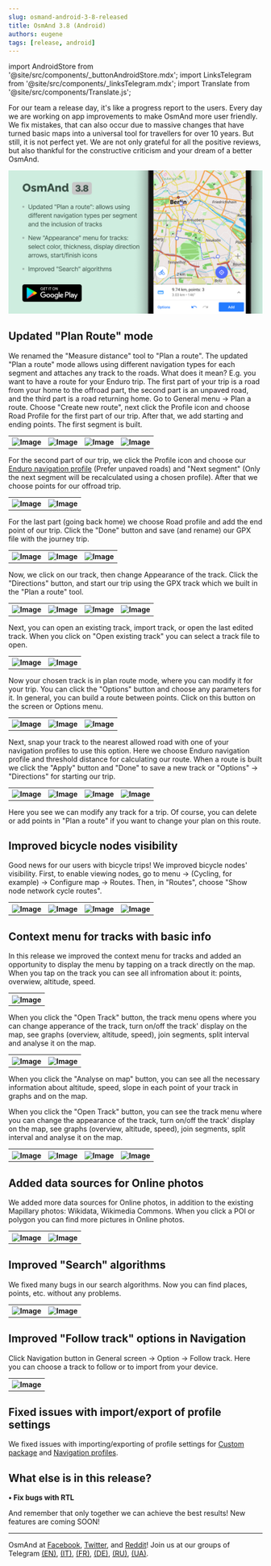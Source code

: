 ```yaml
---
slug: osmand-android-3-8-released
title: OsmAnd 3.8 (Android)
authors: eugene
tags: [release, android]
---
```

import AndroidStore from '@site/src/components/_buttonAndroidStore.mdx';
import LinksTelegram from '@site/src/components/_linksTelegram.mdx';
import Translate from '@site/src/components/Translate.js';

For our team a release day, it's like a progress report to the users.
Every day we are working on app improvements to make OsmAnd more user friendly. We fix mistakes, that can also occur due to massive changes that have turned basic maps into a universal tool for travellers for over 10 years.
But still, it is not perfect yet. We are not only grateful for all the positive reviews, but also thankful for the constructive criticism and your dream of a better OsmAnd.

![Release android 3-80](./Android3-8.png)

<!--truncate-->

## Updated "Plan Route" mode

We renamed the "Measure distance" tool to "Plan a route". The updated "Plan a route" mode allows using different navigation types for each segment and attaches any track to the roads. What does it mean?
E.g. you want to have a route for your Enduro trip. The first part of your trip is a road from your home to the offroad part, the second part is an unpaved road, and the third part is a road returning home.
Go to General menu → Plan a route. Choose "Create new route", next click the Profile icon and choose Road Profile for the first part of our trip. After that, we add starting and ending points. The first segment is built.

<table>
  <tr>
    <th><img src={require('./1.jpg').default} alt="Image"/></th>
    <th><img src={require('./2.jpg').default} alt="Image"/></th>
    <th><img src={require('./3.jpg').default} alt="Image"/></th>
    <th><img src={require('./5.jpg').default} alt="Image"/></th>
      </tr>
</table> 


For the second part of our trip, we click the Profile icon and choose our <a href="https://osmand.net/features/navigation-profiles">Enduro navigation profile</a> (Prefer unpaved roads) and "Next segment" (Only the next segment will be recalculated using a chosen profile). After that we choose points for our offroad trip.

<table>
  <tr>
    <th><img src={require('./6.jpg').default} alt="Image"/></th>
    <th><img src={require('./7.jpg').default} alt="Image"/></th>
      </tr>
</table> 


For the last part (going back home) we choose Road profile and add the end point of our trip. Click the "Done" button and save (and rename) our GPX file with the journey trip.

<table>
  <tr>
    <th><img src={require('./8.jpg').default} alt="Image"/></th>
    <th><img src={require('./9.jpg').default} alt="Image"/></th>
    <th><img src={require('./10.jpg').default} alt="Image"/></th>
      </tr>
</table> 


Now, we click on our track, then change Appearance of the track. Click the "Directions" button, and start our trip using the GPX track which we built in the "Plan a route" tool.

<table>
  <tr>
    <th><img src={require('./11.jpg').default} alt="Image"/></th>
    <th><img src={require('./12.jpg').default} alt="Image"/></th>
    <th><img src={require('./13.jpg').default} alt="Image"/></th>
    <th><img src={require('./14.jpg').default} alt="Image"/></th>
      </tr>
</table> 


Next, you can open an existing track, import track, or open the last edited track.
When you click on "Open existing track" you can select a track file to open.

<table>
  <tr>
    <th><img src={require('./31.jpg').default} alt="Image"/></th>
    <th><img src={require('./32.jpg').default} alt="Image"/></th>
      </tr>
</table> 


Now your chosen track is in plan route mode, where you can modify it for your trip. You can click the "Options" button and choose any parameters for it.
In general, you can build a route between points. Click on this button on the screen or Options menu.

<table>
  <tr>
    <th><img src={require('./33.jpg').default} alt="Image"/></th>
    <th><img src={require('./39.jpg').default} alt="Image"/></th>
    <th><img src={require('./34.jpg').default} alt="Image"/></th>
      </tr>
</table> 


Next, snap your track to the nearest allowed road with one of your navigation profiles to use this option. Here we choose Enduro navigation profile and threshold distance for calculating our route.
When a route is built we click the "Apply" button and "Done" to save a new track or "Options" → "Directions" for starting our trip.

<table>
  <tr>
    <th><img src={require('./35.jpg').default} alt="Image"/></th>
    <th><img src={require('./36.jpg').default} alt="Image"/></th>
    <th><img src={require('./37.jpg').default} alt="Image"/></th>
    <th><img src={require('./38.jpg').default} alt="Image"/></th>
      </tr>
</table> 

Here you see we can modify any track for a trip. Of course, you can delete or add points in "Plan a route" if you want to change your plan on this route.

## Improved bicycle nodes visibility

Good news for our users with bicycle trips! We improved bicycle nodes' visibility. First, to enable viewing nodes, go to menu → <Translate android="yes" id="configure_profile" /> (Cycling, for example) → Configure map → Routes. Then, in "Routes", choose "Show node network cycle routes".

<table>
  <tr>
    <th><img src={require('./15.jpg').default} alt="Image"/></th>
    <th><img src={require('./16.jpg').default} alt="Image"/></th>
    <th><img src={require('./17.jpg').default} alt="Image"/></th>
    <th><img src={require('./18.jpg').default} alt="Image"/></th>
      </tr>
</table> 


## Context menu for tracks with basic info

In this release we improved the context menu for tracks and added an opportunity to display the menu by tapping on a track directly on the map.
When you tap on the track you can see all infromation about it: points, overwiew, altitude, speed.

<table>
  <tr>
    <th><img src={require('./19.jpg').default} alt="Image"/></th>
      </tr>
</table> 


When you click the "Open Track" button, the track menu opens where you can change apperance of the track, turn on/off the track' display on the map, see graphs (overview, altitude, speed), join segments, split interval and analyse it on the map.

<table>
  <tr>
    <th><img src={require('./20.jpg').default} alt="Image"/></th>
    <th><img src={require('./21.jpg').default} alt="Image"/></th>
      </tr>
</table> 


When you click the "Analyse on map" button, you can see all the necessary information about altitude, speed, slope in each point of your track in graphs and on the map.

When you click the "Open Track" button, you can see the track menu where you can change the appearance of the track, turn on/off the track' display on the map, see graphs (overview, altitude, speed), join segments, split interval and analyse it on the map.

<table>
  <tr>
    <th><img src={require('./22.jpg').default} alt="Image"/></th>
    <th><img src={require('./23.jpg').default} alt="Image"/></th>
    <th><img src={require('./24.jpg').default} alt="Image"/></th>
    <th><img src={require('./25.jpg').default} alt="Image"/></th>
      </tr>
</table> 


## Added data sources for Online photos

We added more data sources for Online photos, in addition to the existing Mapillary photos: Wikidata, Wikimedia Commons. When you click a POI or polygon you can find more pictures in Online photos.

<table>
  <tr>
    <th><img src={require('./29.jpg').default} alt="Image"/></th>
    <th><img src={require('./30.jpg').default} alt="Image"/></th>
      </tr>
</table> 



## Improved "Search" algorithms

We fixed many bugs in our search algorithms. Now you can find places, points, etc. without any problems.

<table>
  <tr>
    <th><img src={require('./26.jpg').default} alt="Image"/></th>
    <th><img src={require('./27.jpg').default} alt="Image"/></th>
      </tr>
</table> 


## Improved "Follow track" options in Navigation

Click Navigation button in General screen → Option → Follow track. Here you can choose a track to follow or to import from your device.

<table>
  <tr>
    <th><img src={require('./28.jpg').default} alt="Image"/></th>
      </tr>
</table> 


## Fixed issues with import/export of profile settings

We fixed issues with importing/exporting of profile settings for <a href="https://osmand.net/features/custom-package">Custom package</a> and <a href="https://osmand.net/features/navigation-profiles">Navigation profiles</a>.

## What else is in this release?

<b>• Fix bugs with RTL</b>

And remember that only together we can achieve the best results!
New features are coming SOON!

____________________________ 

OsmAnd at <a href="https://www.facebook.com/osmandapp/">Facebook</a>, <a href="https://www.twitter.com/osmandapp/">Twitter</a>, and <a href="https://www.reddit.com/r/OsmAnd/">Reddit</a>!
Join us at our groups of Telegram <a href="https://t.me/OsmAndMaps">(EN)</a>, <a href="https://t.me/itosmand">(IT)</a>,  <a href="https://t.me/frosmand">(FR)</a>, <a href="https://t.me/deosmand">(DE)</a>, <a href="https://t.me/ruosmand">(RU)</a>, <a href="https://t.me/uaosmand">(UA)</a>.



<LinksTelegram/>
<AndroidStore/>